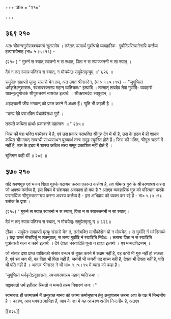 +++
title = "२१०"

+++


## ३६९ २१०
अतः श्रीमन्त्रगुरोरावश्यकत्वं सुतरामेव । तदेतत् परमार्थं गुर्वाश्रयो व्यवहारिक- गुर्वादिपरित्यागेनापि कर्त्तव्य इत्याशयेनाह (भा० ५।५।१८) - 

(२१० ) " गुरुर्न स स्यात् स्वजनो न स स्थात्, पिता न स स्याज्जननी न सा स्यात् । 

दैवं न तत् स्यान्न पतिश्च स स्यात्, न मोचयेद्यः समुपेतमृत्युम् ॥” ६२६ ॥ 

समुपेतः संप्राप्तो मृत्युः संसारो येन तम्, अत उक्तं श्रीनारदेन, (भा० १।५।१५) -- "जुगुप्सितं धर्मकृतेऽनुशासतः, स्वभावरक्तस्य महान् व्यतिक्रमः" इत्यादि । तस्मात् तावदेव तेषां गुर्वादि- व्यवहारो यावन्मृत्युमोचकं श्रीगुरुचरणं नाश्रयत इत्यर्थः ॥ श्रीऋषभदेवः स्वपुत्रान् ॥ 

अहङ्कारी जीव भगवान् को प्राप्त करने में अक्षम हैं। श्रुति भी कहती है । 

“यस्य देवे पराभक्ति र्यथादेवेतथा गुरौ । 

तस्यते कथिता ह्यर्थाः प्रकाशन्ते महात्मनः ॥ " २३५॥ 

जिस की परा भक्ति परमेश्वर में है, एवं उस प्रकार पराभक्ति श्रीगुरु देव में भी है, उस के हृदय में ही शास्त्र कथित श्रीभगवत् सम्बन्धी साध्यसाधन पुरुषार्थ तत्त्व समूह स्फुरित होते हैं। जिस की भक्ति, श्रीगुरु चरणों में नहीं है, उस के हृदय में शास्त्र कथित तत्त्व समूह प्रकाशित नहीं होते हैं । 

श्रुतिगण कही थीं ॥ २०६ ॥ 


## ३७० २१०
यदि श्रवणगुरु एवं भजन शिक्षा गुरुके पदाश्रय करना एकान्त कर्त्तव्य है, तव श्रीमन्त्र गुरु के श्रीचरणाश्रय करना जो अवश्य कर्त्तव्य है, इस विषय में संशयका अवकाश हो क्या है ? अतएव व्यवहारिक गुरु को परित्याग करके पारमार्थिक श्रीगुरुचरणाश्रय करना अवश्य कर्त्तव्य है - इस अभिप्राय को व्यक्त कर रहे हैं - भा० ५।५।१८ श्लोक के द्वारा । 

(२१०) " गुरुर्न स स्यात् स्वजनो न स स्यात्, पिता न स स्याज्जननी न सा स्यात् । 

दैवं न तत् स्यान्न पतिश्च स स्थात्, न मोचयेद्यः समुपेतमृत्यु म् ॥ ६२६॥ 

टीका - समुपेतः सम्प्राप्तो मृत्युः संसारो येन तं, ततोभक्ति मार्गोपदेशेन यो न मोचयेत् । स गुर्वादि र्न भवेदित्यर्थः । यद्वा यस्तं मोचयितुं न शक्नुयात्, स तस्य गुर्वादि नं स्यादिति निषेधः । ततश्च पिता न स स्यादिति पुत्रोत्पत्तौ यत्न न कार्य इत्यर्थः । दैवं देवता नस्यादिति पूजा न ग्राह्या इत्यर्थः । एव मन्यदपिद्रव्यम् । 

जो संसार दशा प्राप्त व्यक्तिको संसार बन्धन से मुक्त करने में सक्षम नहीं है, वह कभी भी गुरु नहीं हो सकता है, एवं स्व जन भी, वह पिता भी पिता नहीं है, जननी भी जननी पद वाच्य नहीं है, देवता भी देवता नहीं है, पति भी पति नहीं है । अतएव श्रीनारद ने भी भा० १।५।१५ में व्यास को कहा है। 

'जुगुप्सितं धर्मकृतेऽनुशासतः, स्वभावरक्तस्य महान् व्यतिक्रमः । 

यद्वाक्यतो धर्म इतीतरः स्थितो न मन्यते तस्य निवारणं जनः ।" 

स्वभावतः ही काम्यकर्म में अनुरक्त मानव को काम्य कर्मानुष्ठान हेतु अनुशासन करना आप के पक्ष में निन्दनीय है । कारण, आप भगवत्तत्त्वाभिज्ञ हैं, आप के पक्ष में यह आचरण अतीव निन्दनीय है, अतएव 

[[४३८]] 


